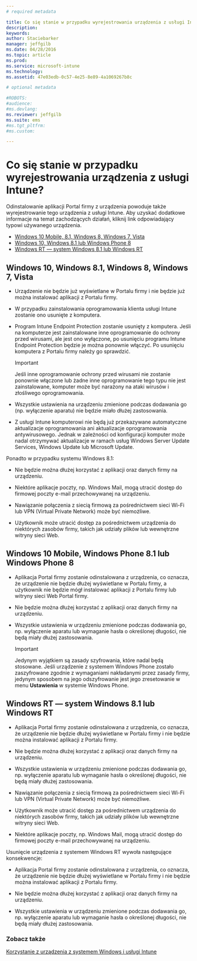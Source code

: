 ```yaml
---
# required metadata

title: Co się stanie w przypadku wyrejestrowania urządzenia z usługi Intune? | Microsoft Intune
description:
keywords:
author: Staciebarker
manager: jeffgilb
ms.date: 04/28/2016
ms.topic: article
ms.prod:
ms.service: microsoft-intune
ms.technology:
ms.assetid: 47e03edb-0c57-4e25-8e89-4a1069267b8c

# optional metadata

#ROBOTS:
#audience:
#ms.devlang:
ms.reviewer: jeffgilb
ms.suite: ems
#ms.tgt_pltfrm:
#ms.custom:

---
```



# Co się stanie w przypadku wyrejestrowania urządzenia z usługi Intune?

Odinstalowanie aplikacji Portal firmy z urządzenia powoduje także wyrejestrowanie tego urządzenia z usługi Intune. Aby uzyskać dodatkowe informacje na temat zachodzących działań, kliknij link odpowiadający typowi używanego urządzenia.

- [Windows 10 Mobile, 8.1, Windows 8, Windows 7, Vista](#windows-10-mobile--8-1,-windows-8,-windows-7,-vista)
- [Windows 10, Windows 8.1 lub Windows Phone 8](#windows-10--windows-8-1-or-windows-phone-8)
- [Windows RT — system Windows 8.1 lub Windows RT](#windows-rt-running-windows-8-1-or-windows-rt)


## Windows 10, Windows 8.1, Windows 8, Windows 7, Vista

-   Urządzenie nie będzie już wyświetlane w Portalu firmy i nie będzie już można instalować aplikacji z Portalu firmy.

-   W przypadku zainstalowania oprogramowania klienta usługi Intune zostanie ono usunięte z komputera.

-   Program Intune Endpoint Protection zostanie usunięty z komputera. Jeśli na komputerze jest zainstalowane inne oprogramowanie do ochrony przed wirusami, ale jest ono wyłączone, po usunięciu programu Intune Endpoint Protection będzie je można ponownie włączyć. Po usunięciu komputera z Portalu firmy należy go sprawdzić.

    > [!IMPORTANT]
    > Jeśli inne oprogramowanie ochrony przed wirusami nie zostanie ponownie włączone lub żadne inne oprogramowanie tego typu nie jest zainstalowane, komputer może być narażony na ataki wirusów i złośliwego oprogramowania.

-   Wszystkie ustawienia na urządzeniu zmienione podczas dodawania go (np. wyłączenie aparatu) nie będzie miało dłużej zastosowania.

-   Z usługi Intune komputerowi nie będą już przekazywane automatyczne aktualizacje oprogramowania ani aktualizacje oprogramowania antywirusowego. Jednak w zależności od konfiguracji komputer może nadal otrzymywać aktualizacje w ramach usług Windows Server Update Services, Windows Update lub Microsoft Update.

Ponadto w przypadku systemu Windows 8.1:

-   Nie będzie można dłużej korzystać z aplikacji oraz danych firmy na urządzeniu.

-   Niektóre aplikacje poczty, np. Windows Mail, mogą utracić dostęp do firmowej poczty e-mail przechowywanej na urządzeniu.

-   Nawiązanie połączenia z siecią firmową za pośrednictwem sieci Wi-Fi lub VPN (Virtual Private Network) może być niemożliwe.

-   Użytkownik może utracić dostęp za pośrednictwem urządzenia do niektórych zasobów firmy, takich jak udziały plików lub wewnętrzne witryny sieci Web.

## Windows 10 Mobile, Windows Phone 8.1 lub Windows Phone 8

-   Aplikacja Portal firmy zostanie odinstalowana z urządzenia, co oznacza, że urządzenie nie będzie dłużej wyświetlane w Portalu firmy, a użytkownik nie będzie mógł instalować aplikacji z Portalu firmy lub witryny sieci Web Portal firmy.

-   Nie będzie można dłużej korzystać z aplikacji oraz danych firmy na urządzeniu.

-   Wszystkie ustawienia w urządzeniu zmienione podczas dodawania go, np. wyłączenie aparatu lub wymaganie hasła o określonej długości, nie będą miały dłużej zastosowania.

    > [!IMPORTANT]
    > Jedynym wyjątkiem są zasady szyfrowania, które nadal będą stosowane. Jeśli urządzenie z systemem Windows Phone zostało zaszyfrowane zgodnie z wymaganiami nakładanymi przez zasady firmy, jedynym sposobem na jego odszyfrowanie jest jego zresetowanie w menu **Ustawienia** w systemie Windows Phone.

## Windows RT — system Windows 8.1 lub Windows RT

-   Aplikacja Portal firmy zostanie odinstalowana z urządzenia, co oznacza, że urządzenie nie będzie dłużej wyświetlane w Portalu firmy i nie będzie można instalować aplikacji z Portalu firmy.

-   Nie będzie można dłużej korzystać z aplikacji oraz danych firmy na urządzeniu.

-   Wszystkie ustawienia w urządzeniu zmienione podczas dodawania go, np. wyłączenie aparatu lub wymaganie hasła o określonej długości, nie będą miały dłużej zastosowania.

-   Nawiązanie połączenia z siecią firmową za pośrednictwem sieci Wi-Fi lub VPN (Virtual Private Network) może być niemożliwe.

-   Użytkownik może utracić dostęp za pośrednictwem urządzenia do niektórych zasobów firmy, takich jak udziały plików lub wewnętrzne witryny sieci Web.

-   Niektóre aplikacje poczty, np. Windows Mail, mogą utracić dostęp do firmowej poczty e-mail przechowywanej na urządzeniu.

Usunięcie urządzenia z systemem Windows RT wywoła następujące konsekwencje:

-   Aplikacja Portal firmy zostanie odinstalowana z urządzenia, co oznacza, że urządzenie nie będzie dłużej wyświetlane w Portalu firmy i nie będzie można instalować aplikacji z Portalu firmy.

-   Nie będzie można dłużej korzystać z aplikacji oraz danych firmy na urządzeniu.

-   Wszystkie ustawienia w urządzeniu zmienione podczas dodawania go, np. wyłączenie aparatu lub wymaganie hasła o określonej długości, nie będą miały dłużej zastosowania.


### Zobacz także
[Korzystanie z urządzenia z systemem Windows i usługi Intune](using-your-windows-device-with-intune.md)

<!--HONumber=May16_HO1-->


